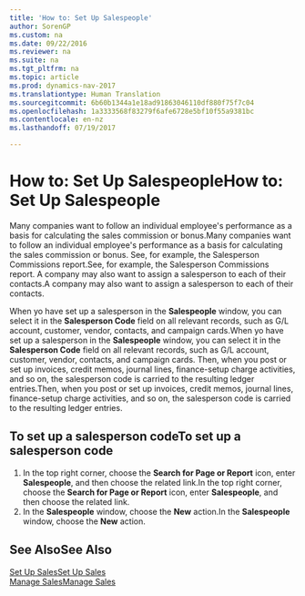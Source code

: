```yaml
---
title: 'How to: Set Up Salespeople'
author: SorenGP
ms.custom: na
ms.date: 09/22/2016
ms.reviewer: na
ms.suite: na
ms.tgt_pltfrm: na
ms.topic: article
ms.prod: dynamics-nav-2017
ms.translationtype: Human Translation
ms.sourcegitcommit: 6b60b1344a1e18ad91863046110df880f75f7c04
ms.openlocfilehash: 1a3333568f83279f6afe6728e5bf10f55a9381bc
ms.contentlocale: en-nz
ms.lasthandoff: 07/19/2017

---
```


# <a name="how-to-set-up-salespeople"></a><span data-ttu-id="818af-102">How to: Set Up Salespeople</span><span class="sxs-lookup"><span data-stu-id="818af-102">How to: Set Up Salespeople</span></span>
<span data-ttu-id="818af-103">Many companies want to follow an individual employee's performance as a basis for calculating the sales commission or bonus.</span><span class="sxs-lookup"><span data-stu-id="818af-103">Many companies want to follow an individual employee's performance as a basis for calculating the sales commission or bonus.</span></span> <span data-ttu-id="818af-104">See, for example, the Salesperson Commissions report.</span><span class="sxs-lookup"><span data-stu-id="818af-104">See, for example, the Salesperson Commissions report.</span></span> <span data-ttu-id="818af-105">A company may also want to assign a salesperson to each of their contacts.</span><span class="sxs-lookup"><span data-stu-id="818af-105">A company may also want to assign a salesperson to each of their contacts.</span></span>

<span data-ttu-id="818af-106">When yo have set up a salesperson in the **Salespeople** window, you can select it in the **Salesperson Code** field on all relevant records, such as G/L account, customer, vendor, contacts, and campaign cards.</span><span class="sxs-lookup"><span data-stu-id="818af-106">When yo have set up a salesperson in the **Salespeople** window, you can select it in the **Salesperson Code** field on all relevant records, such as G/L account, customer, vendor, contacts, and campaign cards.</span></span> <span data-ttu-id="818af-107">Then, when you post or set up invoices, credit memos, journal lines, finance-setup charge activities, and so on, the salesperson code is carried to the resulting ledger entries.</span><span class="sxs-lookup"><span data-stu-id="818af-107">Then, when you post or set up invoices, credit memos, journal lines, finance-setup charge activities, and so on, the salesperson code is carried to the resulting ledger entries.</span></span>

## <a name="to-set-up-a-salesperson-code"></a><span data-ttu-id="818af-108">To set up a salesperson code</span><span class="sxs-lookup"><span data-stu-id="818af-108">To set up a salesperson code</span></span>
1. <span data-ttu-id="818af-109">In the top right corner, choose the **Search for Page or Report** icon, enter **Salespeople**, and then choose the related link.</span><span class="sxs-lookup"><span data-stu-id="818af-109">In the top right corner, choose the **Search for Page or Report** icon, enter **Salespeople**, and then choose the related link.</span></span>
2. <span data-ttu-id="818af-110">In the **Salespeople** window, choose the **New** action.</span><span class="sxs-lookup"><span data-stu-id="818af-110">In the **Salespeople** window, choose the **New** action.</span></span>

## <a name="see-also"></a><span data-ttu-id="818af-111">See Also</span><span class="sxs-lookup"><span data-stu-id="818af-111">See Also</span></span>  
[<span data-ttu-id="818af-112">Set Up Sales</span><span class="sxs-lookup"><span data-stu-id="818af-112">Set Up Sales</span></span>](sales-setup-sales.md)  
[<span data-ttu-id="818af-113">Manage Sales</span><span class="sxs-lookup"><span data-stu-id="818af-113">Manage Sales</span></span>](sales-manage-sales.md)

